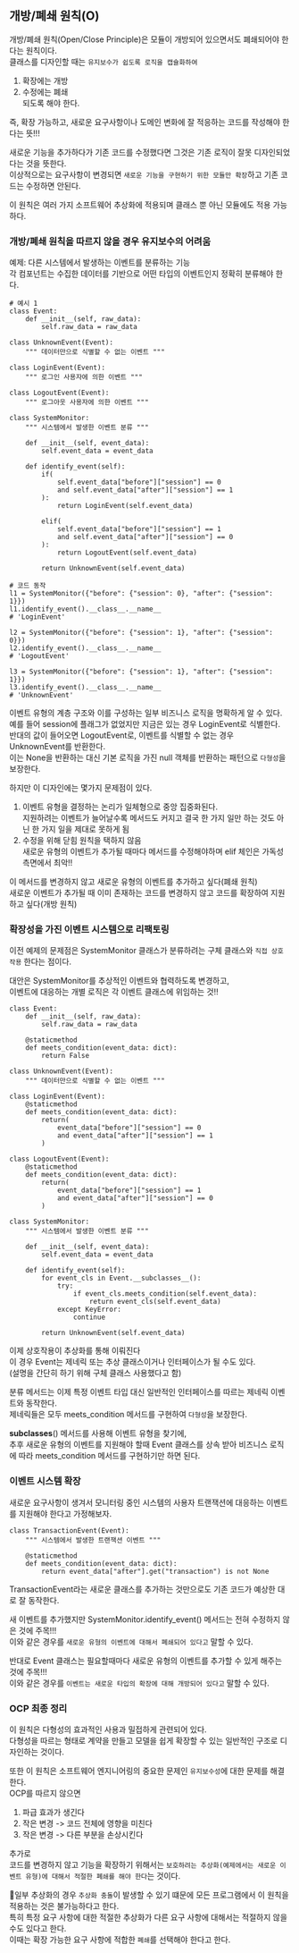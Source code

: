 ## 개방/폐쇄 원칙(O)

개방/폐쇄 원칙(Open/Close Principle)은 모듈이 개방되어 있으면서도 폐쇄되어야 한다는 원칙이다.  
클래스를 디자인할 때는 `유지보수가 쉽도록 로직을 캡슐화하여`

1. 확장에는 개방
2. 수정에는 폐쇄  
   되도록 해야 한다.

즉, 확장 가능하고, 새로운 요구사항이나 도메인 변화에 잘 적응하는 코드를 작성해야 한다는 뜻!!!

새로운 기능을 추가하다가 기존 코드를 수정했다면 그것은 기존 로직이 잘못 디자인되었다는 것을 뜻한다.  
이상적으로는 요구사항이 변경되면 `새로운 기능을 구현하기 위한 모듈만 확장`하고 기존 코드는 수정하면 안된다.

이 원칙은 여러 가지 소프트웨어 추상화에 적용되며 클래스 뿐 아닌 모듈에도 적용 가능하다.

### 개방/폐쇄 원칙을 따르지 않을 경우 유지보수의 어려움

예제: 다른 시스템에서 발생하는 이벤트를 분류하는 기능  
각 컴포넌트는 수집한 데이터를 기반으로 어떤 타입의 이벤트인지 정확히 분류해야 한다.

```
# 예시 1
class Event:
    def __init__(self, raw_data):
        self.raw_data = raw_data

class UnknownEvent(Event):
    """ 데이터만으로 식별할 수 없는 이벤트 """

class LoginEvent(Event):
    """ 로그인 사용자에 의한 이벤트 """

class LogoutEvent(Event):
    """ 로그아웃 사용자에 의한 이벤트 """

class SystemMonitor:
    """ 시스템에서 발생한 이벤트 분류 """

    def __init__(self, event_data):
        self.event_data = event_data

    def identify_event(self):
        if(
            self.event_data["before"]["session"] == 0
            and self.event_data["after"]["session"] == 1
        ):
            return LoginEvent(self.event_data)

        elif(
            self.event_data["before"]["session"] == 1
            and self.event_data["after"]["session"] == 0
        ):
            return LogoutEvent(self.event_data)

        return UnknownEvent(self.event_data)
```

```
# 코드 동작
l1 = SystemMonitor({"before": {"session": 0}, "after": {"session": 1}})
l1.identify_event().__class__.__name__
# 'LoginEvent'

l2 = SystemMonitor({"before": {"session": 1}, "after": {"session": 0}})
l2.identify_event().__class__.__name__
# 'LogoutEvent'

l3 = SystemMonitor({"before": {"session": 1}, "after": {"session": 1}})
l3.identify_event().__class__.__name__
# 'UnknownEvent'
```

이벤트 유형의 계층 구조와 이를 구성하는 일부 비즈니스 로직을 명확하게 알 수 있다.  
예를 들어 session에 플래그가 없었지만 지금은 있는 경우 LoginEvent로 식별한다.  
반대의 값이 들어오면 LogoutEvent로, 이벤트를 식별할 수 없는 경우 UnknownEvent를 반환한다.  
이는 None을 반환하는 대신 기본 로직을 가진 null 객체를 반환하는 패턴으로 `다형성`을 보장한다.

하지만 이 디자인에는 몇가지 문제점이 있다.

1. 이벤트 유형을 결정하는 논리가 일체형으로 중앙 집중화된다.  
   지원하려는 이벤트가 늘어날수록 메서드도 커지고 결국 한 가지 일만 하는 것도 아닌 한 가지 일을 제대로 못하게 됨
2. 수정을 위해 닫힘 원칙을 택하지 않음  
   새로운 유형의 이벤트가 추가될 때마다 메서드를 수정해야하며 elif 체인은 가독성 측면에서 최악!!

이 메서드를 변경하지 않고 새로운 유형의 이벤트를 추가하고 싶다(폐쇄 원칙)  
새로운 이벤트가 추가될 때 이미 존재하는 코드를 변경하지 않고 코드를 확장하여 지원하고 싶다(개방 원칙)

### 확장성을 가진 이벤트 시스템으로 리팩토링

이전 예제의 문제점은 SystemMonitor 클래스가 분류하려는 구체 클래스와 `직접 상호 작용` 한다는 점이다.

대안은 SystemMonitor를 추상적인 이벤트와 협력하도록 변경하고,  
이벤트에 대응하는 개별 로직은 각 이벤트 클래스에 위임하는 것!!

```
class Event:
    def __init__(self, raw_data):
        self.raw_data = raw_data

    @staticmethod
    def meets_condition(event_data: dict):
        return False

class UnknownEvent(Event):
    """ 데이터만으로 식별할 수 없는 이벤트 """

class LoginEvent(Event):
    @staticmethod
    def meets_condition(event_data: dict):
        return(
            event_data["before"]["session"] == 0
            and event_data["after"]["session"] == 1
        )

class LogoutEvent(Event):
    @staticmethod
    def meets_condition(event_data: dict):
        return(
            event_data["before"]["session"] == 1
            and event_data["after"]["session"] == 0
        )

class SystemMonitor:
    """ 시스템에서 발생한 이벤트 분류 """

    def __init__(self, event_data):
        self.event_data = event_data

    def identify_event(self):
        for event_cls in Event.__subclasses__():
            try:
                if event_cls.meets_condition(self.event_data):
                    return event_cls(self.event_data)
            except KeyError:
                continue

        return UnknownEvent(self.event_data)
```

이제 상호작용이 추상화를 통해 이뤄진다  
이 경우 Event는 제네릭 또는 추상 클래스이거나 인터페이스가 될 수도 있다.  
(설명을 간단히 하기 위해 구체 클래스 사용했다고 함)

분류 메서드는 이제 특정 이벤트 타입 대신 일반적인 인터페이스를 따르는 제네릭 이벤트와 동작한다.  
제네릭들은 모두 meets_condition 메서드를 구현하여 `다형성`을 보장한다.

**subclasses**() 메서드를 사용해 이벤트 유형을 찾기에,  
추후 새로운 유형의 이벤트를 지원해야 할때 Event 클래스를 상속 받아 비즈니스 로직에 따라 meets_condition 메서드를 구현하기만 하면 된다.

### 이벤트 시스템 확장

새로운 요구사항이 생겨서 모니터링 중인 시스템의 사용자 트랜잭션에 대응하는 이벤트를 지원해야 한다고 가정해보자.

```
class TransactionEvent(Event):
    """ 시스템에서 발생한 트랜잭션 이벤트 """

    @staticmethod
    def meets_condition(event_data: dict):
        return event_data["after"].get("transaction") is not None
```

TransactionEvent라는 새로운 클래스를 추가하는 것만으로도 기존 코드가 예상한 대로 잘 동작한다.

새 이벤트를 추가했지만 SystemMonitor.identify_event() 메서드는 전혀 수정하지 않은 것에 주목!!!  
이와 같은 경우를 `새로운 유형의 이벤트에 대해서 폐쇄되어 있다고` 말할 수 있다.

반대로 Event 클래스는 필요할때마다 새로운 유형의 이벤트를 추가할 수 있게 해주는 것에 주목!!!  
이와 같은 경우를 `이벤트는 새로운 타입의 확장에 대해 개방되어 있다고` 말할 수 있다.

### OCP 최종 정리

이 원칙은 다형성의 효과적인 사용과 밀접하게 관련되어 있다.  
다형성을 따르는 형태로 계약을 만들고 모델을 쉽게 확장할 수 있는 일반적인 구조로 디자인하는 것이다.

또한 이 원칙은 소프트웨어 엔지니어링의 중요한 문제인 `유지보수성`에 대한 문제를 해결한다.  
OCP를 따르지 않으면

1. 파급 효과가 생긴다
2. 작은 변경 -> 코드 전체에 영향을 미친다
3. 작은 변경 -> 다른 부분을 손상시킨다

추가로  
코드를 변경하지 않고 기능을 확장하기 위해서는 `보호하려는 추상화(예제에서는 새로운 이벤트 유형)에 대해서 적절한 폐쇄를 해야 한다`는 것이다.

일부 추상화의 경우 `추상화 충돌`이 발생할 수 있기 떄문에 모든 프로그램에서 이 원칙을 적용하는 것은 불가능하다고 한다.  
특히 특정 요구 사항에 대한 적절한 추상화가 다른 요구 사항에 대해서는 적절하지 않을 수도 있다고 한다.  
이때는 확장 가능한 요구 사항에 적합한 `폐쇄`를 선택해야 한다고 한다.
